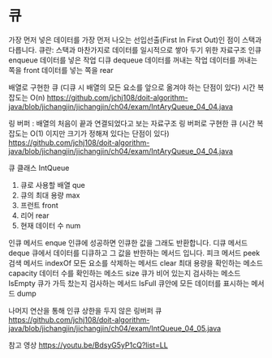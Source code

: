 # 큐

가장 먼저 넣은 데이터를 가장 먼저 나오는 선입선출(First In First Out)인 점이 스택과 다릅니다.
큐란: 스택과 마찬가지로 데이터를 일시적으로 쌓아 두기 위한 자료구조
인큐 enqueue 데이터를 넣은 작업
디큐 dequeue 데이터를 꺼내는 작업
데이터를 꺼내는 쪽을  front
데이터를 넣는 쪽을 rear

배열로 구현한 큐
(디큐 시 배열의 모든 요소를 앞으로 옮겨야 하는 단점이 있다)
시간 복잡도는 O(n)
https://github.com/jchj108/doit-algorithm-java/blob/jichangjin/jichangjin/ch04/exam/IntAryQueue_04_04.java

링 버퍼 : 배열의 처음이 끝과 연결되었다고 보는 자료구조
링 버퍼로 구현한 큐
(시간 복잡도는 O(1) 이지만 크기가 정해져 있다는 단점이 있다)
https://github.com/jchj108/doit-algorithm-java/blob/jichangjin/jichangjin/ch04/exam/IntAryQueue_04_04.java

큐 클래스 IntQueue

1. 큐로 사용할 배열 que
2. 큐의 최대 용량 max
3. 프런트 front
4. 리어 rear
5. 현재 데이터 수 num

인큐 메서드 enque 인큐에 성공하면 인큐한 값을 그래도 반환합니다.
디큐 메서드 deque  큐에서 데이터를 디큐하고 그 값을 반한하는 메서드 입니다.
피크 메서드 peek 
검색 메서드 indexOf
모든 요소를 삭제하는 메서드 clear
최대 용량을 확인하는 메소드 capacity
데이터 수를 확인하는 메소드 size
큐가 비어 있는지 검사하는 메소드 IsEmpty
큐가 가득 찼는지 검사하는 메서드 IsFull
큐안에 모든 데이터를 표시하는 메서드 dump

나머지 연산을 통해 인큐 상한을 두지 않은 링버퍼 큐
https://github.com/jchj108/doit-algorithm-java/blob/jichangjin/jichangjin/ch04/exam/IntQueue_04_05.java

참고 영상
https://youtu.be/BdsyG5yP1cQ?list=LL

